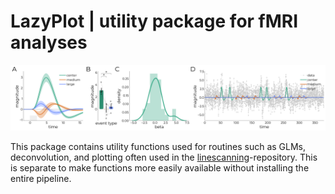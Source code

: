 # LazyPlot | utility package for fMRI analyses

![plot](https://github.com/gjheij/LazyPlot/blob/main/data/example.png)

This package contains utility functions used for routines such as GLMs, deconvolution, and plotting often used in the [linescanning](https://github.com/gjheij/linescanning)-repository. This is separate to make functions more easily available without installing the entire pipeline.
